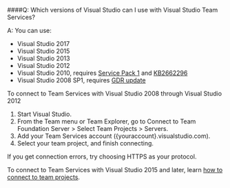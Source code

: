 ####Q: Which versions of Visual Studio can I use with Visual Studio Team Services?

A: You can use:

* Visual Studio 2017
* Visual Studio 2015
* Visual Studio 2013
* Visual Studio 2012
* Visual Studio 2010, 
requires [Service Pack 1](https://www.microsoft.com/download/details.aspx?id=23691) 
and [KB2662296](http://support.microsoft.com/kb/2662296)
* Visual Studio 2008 SP1, requires [GDR update](http://support.microsoft.com/kb/2673642)

To connect to Team Services with Visual Studio 2008 through Visual Studio 2012

1.	Start Visual Studio.
2.	From the Team menu or Team Explorer, 
go to Connect to Team Foundation Server > Select Team Projects > Servers.
3.	Add your Team Services account ({youraccount}.visualstudio.com).
4.	Select your team project, 
and finish connecting.

If you get connection errors, try choosing HTTPS as your protocol.

To connect to Team Services with Visual Studio 2015 and later, 
learn [how to connect to team projects](../connect/connect-team-projects.md). 
